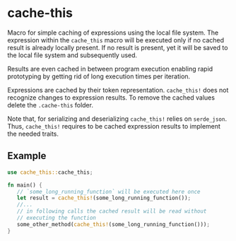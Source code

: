# cache-this

 Macro for simple caching of expressions using the local file system. The expression within
 the `cache_this` macro will be executed only if no cached result is already locally present. If
 no result is present, yet it will be saved to the local file system and subsequently used.

 Results are even cached in between program execution enabling rapid prototyping by getting rid
 of long execution times per iteration.

 Expressions are cached by their token representation. `cache_this!` does not recognize changes to
 expression results. To remove the cached values delete the `.cache-this` folder.

 Note that, for serializing and deserializing `cache_this!` relies on `serde_json`. Thus,
 `cache_this!` requires to be cached expression results to implement the needed traits.

 ## Example
 ```rust
use cache_this::cache_this;

fn main() {
    // `some_long_running_function` will be executed here once
    let result = cache_this!(some_long_running_function());
    //...
    // in following calls the cached result will be read without
    // executing the function
    some_other_method(cache_this!(some_long_running_function()));
}
 ```
